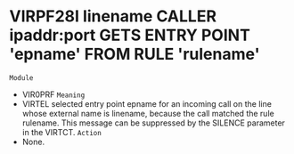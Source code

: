 # VIRPF28I linename CALLER ipaddr:port GETS ENTRY POINT 'epname' FROM RULE 'rulename'
`Module`
- VIR0PRF
`Meaning`
- VIRTEL selected entry point epname for an incoming call on the line whose external name is linename, because the call matched the rule rulename. This message can be suppressed by the SILENCE parameter in the VIRTCT.
`Action`
- None.
